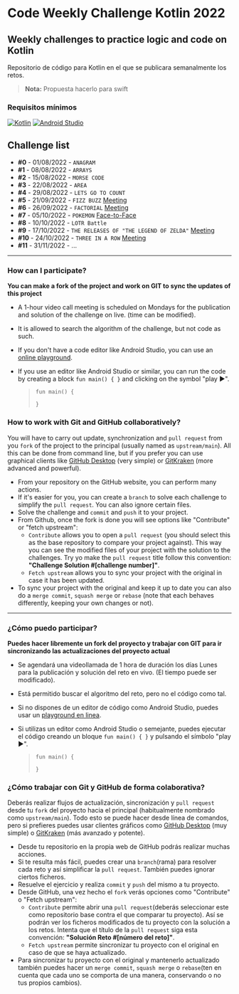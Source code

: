 # Code Weekly Challenge Kotlin 2022
## Weekly challenges to practice logic and code on Kotlin

Repositorio de código para Kotlin en el que se publicara semanalmente los retos.
> **Nota:** Propuesta hacerlo para swift

### Requisitos mínimos
[![Kotlin](https://img.shields.io/badge/Kotlin-1.5-purple?longCache=true&style=popout-square)](https://kotlinlang.org)
[![Android Studio](https://img.shields.io/badge/Android_Studio-4.2-blue.svg?longCache=true&style=popout-square)](https://developer.android.com/studio)

## Challenge list

* **#0** - 01/08/2022 - `ANAGRAM`
* **#1** - 08/08/2022 - `ARRAYS`
* **#2** - 15/08/2022 - `MORSE CODE`
* **#3** - 22/08/2022 - `AREA`
* **#4** - 29/08/2022 - `LETS GO TO COUNT`
* **#5** - 21/09/2022 - `FIZZ BUZZ` [Meeting](https://teams.microsoft.com/l/meetup-join/19%3ameeting_MDVjMTBhYjEtOTgwNi00ZjhmLTg2MWItOWY5ZTg4YmVmMjZj%40thread.v2/0?context=%7b%22Tid%22%3a%221c2e43f6-6d3f-44ae-b2fd-74b20c01ed03%22%2c%22Oid%22%3a%22cc731782-0ffe-4e21-a63a-ef49944b2c8a%22%7d)
* **#6** - 26/09/2022 - `FACTORIAL` [Meeting](https://teams.microsoft.com/l/meetup-join/19%3ameeting_NGNhMWI1MWItZTQ0Ni00MDFkLWI4YmEtMmE0MTViNTlhZWE3%40thread.v2/0?context=%7b%22Tid%22%3a%221c2e43f6-6d3f-44ae-b2fd-74b20c01ed03%22%2c%22Oid%22%3a%22cc731782-0ffe-4e21-a63a-ef49944b2c8a%22%7d)
* **#7** - 05/10/2022 - `POKEMON` [Face-to-Face](...)
* **#8** - 10/10/2022 - `LOTR Battle`
* **#9** - 17/10/2022 - `THE RELEASES OF "THE LEGEND OF ZELDA"` [Meeting](https://teams.microsoft.com/l/meetup-join/19%3ameeting_NGNhMWI1MWItZTQ0Ni00MDFkLWI4YmEtMmE0MTViNTlhZWE3%40thread.v2/0?context=%7b%22Tid%22%3a%221c2e43f6-6d3f-44ae-b2fd-74b20c01ed03%22%2c%22Oid%22%3a%22cc731782-0ffe-4e21-a63a-ef49944b2c8a%22%7d)
* **#10** - 24/10/2022 - `THREE IN A ROW` [Meeting](https://teams.microsoft.com/l/meetup-join/19%3ameeting_NGNhMWI1MWItZTQ0Ni00MDFkLWI4YmEtMmE0MTViNTlhZWE3%40thread.v2/0?context=%7b%22Tid%22%3a%221c2e43f6-6d3f-44ae-b2fd-74b20c01ed03%22%2c%22Oid%22%3a%22cc731782-0ffe-4e21-a63a-ef49944b2c8a%22%7d)
* **#11** - 31/11/2022 - ...
---

### How can I participate?

**You can make a fork of the project and work on GIT to sync the updates of this project**

* A 1-hour video call meeting is scheduled on Mondays for the publication and solution of the challenge on live. (time can be modified).
* It is allowed to search the algorithm of the challenge, but not code as such.
* If you don't have a code editor like Android Studio, you can use an [online playground](https://play.kotlinlang.org/).
* If you use an editor like Android Studio or similar, you can run the code by creating a block `fun main() { }` and clicking on the symbol "play ►".

  > 	fun main() {
  >     
  > 	}

### How to work with Git and GitHub collaboratively?

You will have to carry out update, synchronization and `pull request` from you `fork` of the project to the principal (usually named as `upstream/main`).
All this can be done from command line, but if you prefer you can use graphical clients like [GitHub Desktop](https://desktop.github.com/) (very simple) or [GitKraken](https://www.gitkraken.com/invite/cZWhJq1v) (more advanced and powerful).

* From your repository on the GitHub website, you can perform many actions.
* If it's easier for you, you can create a `branch` to solve each challenge to simplify the `pull request`. You can also ignore certain files.
* Solve the challenge and `commit` and `push` it to your project.
* From Github, once the fork is done you will see options like "Contribute" or "fetch upstream":
    * `Contribute` allows you to open a `pull request` (you should select this as the base repository to compare your project against). This way you can see the modified files of your project with the solution to the challenges. Try yo make the `pull request` title follow this convention: **"Challenge Solution #[challenge number]"**.
    * `Fetch upstream` allows you to sync your project with the original in case it has been updated.
* To sync your project with the original and keep it up to date you can also do a `merge commit`, `squash merge` or `rebase` (note that each behaves differently, keeping your own changes or not).

---

### ¿Cómo puedo participar?

**Puedes hacer libremente un fork del proyecto y trabajar con GIT para ir sincronizando las actualizaciones del proyecto actual**

* Se agendará una videollamada de 1 hora de duración los días Lunes para la publicación y solución del reto en vivo. (El tiempo puede ser modificado).
* Está permitido buscar el algoritmo del reto, pero no el código como tal.
* Si no dispones de un editor de código como Android Studio, puedes usar un [playground en linea](https://play.kotlinlang.org/).
* Si utilizas un editor como Android Studio o semejante, puedes ejecutar el código creando un bloque `fun main() { }` y pulsando el símbolo "play ►".

  > 	fun main() {
  >     
  > 	}

### ¿Cómo trabajar con Git y GitHub de forma colaborativa?

Deberás realizar flujos de actualización, sincronización y `pull request` desde tu `fork` del proyecto hacia el principal (habitualmente nombrado como `upstream/main`).
Todo esto se puede hacer desde línea de comandos, pero si prefieres puedes usar clientes gráficos como [GitHub Desktop](https://desktop.github.com/) (muy simple) o [GitKraken](https://www.gitkraken.com/invite/cZWhJq1v) (más avanzado y potente).

* Desde tu repositorio en la propia web de GitHub podrás realizar muchas acciones.
* Si te resulta más fácil, puedes crear una `branch`(rama) para resolver cada reto y así simplificar la `pull request`. También puedes ignorar ciertos ficheros.
* Resuelve el ejercicio y realiza `commit` y `push` del mismo a tu proyecto.
* Desde GitHub, una vez hecho el `fork` verás opciones como "Contribute" o "Fetch upstream":
    * `Contribute` permite abrir una `pull request`(deberás seleccionar este como repositorio base contra el que comparar tu proyecto). Así se podrán ver los ficheros modificados de tu proyecto con la solución a los retos. Intenta que el título de la `pull request` siga esta convención: **"Solución Reto #[número del reto]"**.
    * `Fetch upstream` permite sincronizar tu proyecto con el original en caso de que se haya actualizado.
* Para sincronizar tu proyecto con el original y mantenerlo actualizado también puedes hacer un `merge commit`, `squash merge` o `rebase`(ten en cuenta que cada uno se comporta de una manera, conservando o no tus propios cambios).